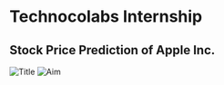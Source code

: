 # Technocolabs Internship
## Stock Price Prediction of Apple Inc.
![Title](https://user-images.githubusercontent.com/53073497/128602286-7acfd142-873a-455d-96d9-8a6c85c65d41.png)
![Aim](https://user-images.githubusercontent.com/53073497/128602226-74adeb32-34a3-4804-9c50-db366c649944.PNG)

